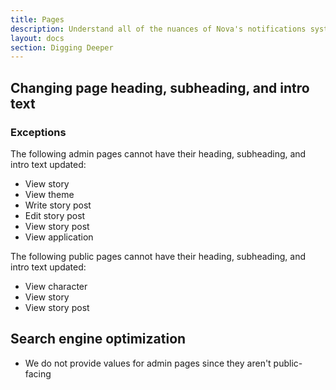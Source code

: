 ```yaml
---
title: Pages
description: Understand all of the nuances of Nova's notifications system.
layout: docs
section: Digging Deeper
---
```


## Changing page heading, subheading, and intro text

### Exceptions

The following admin pages cannot have their heading, subheading, and intro text updated:

- View story
- View theme
- Write story post
- Edit story post
- View story post
- View application

The following public pages cannot have their heading, subheading, and intro text updated:

- View character
- View story
- View story post

## Search engine optimization

- We do not provide values for admin pages since they aren't public-facing